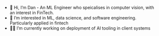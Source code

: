 - 👋 Hi, I’m Dan - An ML Engineer who speicalises in computer vision, with an interest in FinTech.
- 👀 I’m interested in ML, data science, and software engineering. Particularly applied in fintech
- 🧑‍💻 I’m currently working on deployment of AI tooling in client systems

<!---
DFlintoft/DFlintoft is a ✨ special ✨ repository because its `README.md` (this file) appears on your GitHub profile.
You can click the Preview link to take a look at your changes.
--->
